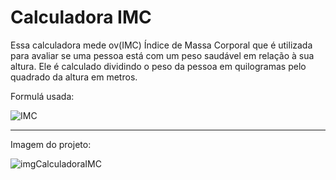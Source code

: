 # **Calculadora IMC**
<p>Essa calculadora mede ov(IMC) Índice de Massa Corporal que é utilizada para avaliar se uma pessoa está com um peso saudável em relação à sua altura. Ele é calculado dividindo o peso da pessoa em quilogramas pelo quadrado da altura em metros.</p>

 Formulá usada:
 
![IMC](https://github.com/AdrianaLMR/Calculadora-imc/assets/98758967/2d99edea-1ace-4676-9c8d-0b04fe0e099a)

---------
Imagem do projeto:

![imgCalculadoraIMC](https://github.com/AdrianaLMR/Calculadora-imc/assets/98758967/e75c081f-b042-4dce-bb57-6a21aa7dd594)
